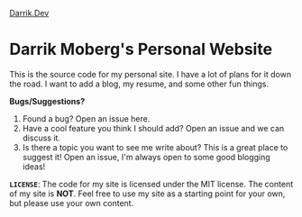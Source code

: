 <p>
  <a href="https://darrik.dev">
    Darrik.Dev
  </a>
</p>
<h1 align=>
  Darrik Moberg's Personal Website
</h1>

This is the source code for my personal site. I have a lot of plans for it down the road. I want to add a blog, my resume, and some other fun things. 

**Bugs/Suggestions?**
1. Found a bug? Open an issue here. 
1. Have a cool feature you think I should add? Open an issue and we can discuss it. 
3. Is there a topic you want to see me write about? This is a great place to suggest it! Open an issue, I'm always open to some good blogging ideas! 


  **`LICENSE`**: The code for my site is licensed under the MIT license. The content of my site is __NOT__. Feel free to use my site as a starting point for your own, but please use your own content. 

